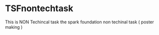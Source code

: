 # TSFnontechtask

This is NON Techincal task 
the spark foundation non techinal task ( poster making )
